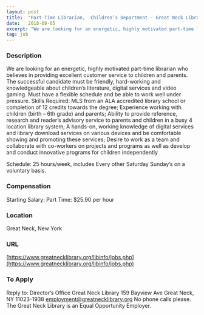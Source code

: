 ```yaml
---
layout: post
title:  "Part-Time Librarian,  Children’s Department - Great Neck Library"
date:   2018-09-05
excerpt: "We are looking for an energetic, highly motivated part-time librarian who believes in providing excellent customer service to children and parents. The successful candidate must be friendly, hard-working and knowledgeable about children’s literature, digital services and video gaming. Must have a flexible schedule and be able to work well under..."
tag: job
---
```


### Description   

We are looking for an energetic, highly motivated part-time librarian who believes in providing excellent customer service to children and parents.  The successful candidate must be friendly, hard-working and knowledgeable about children’s literature, digital services and video gaming.  Must have a flexible schedule and be able to work well under pressure.
Skills Required:
MLS from an ALA accredited library school or completion of 12 credits towards the degree; Experience working with children (birth – 6th grade) and parents; Ability to provide reference, research and reader’s advisory service to parents and children in a busy 4 location library system;
A hands-on, working knowledge of digital services and library download services on various devices and be comfortable showing and promoting these services; Desire to work as a team and collaborate with co-workers on projects and programs as well as develop and conduct innovative programs for children independently

Schedule:
25 hours/week, includes
Every other Saturday
Sunday’s on a voluntary basis.








### Compensation   

Starting Salary: Part Time: $25.90 per hour


### Location   

Great Neck, New York


### URL   

[https://www.greatnecklibrary.org/libinfo/jobs.php](https://www.greatnecklibrary.org/libinfo/jobs.php)

### To Apply   

Reply to: 
Director’s Office
Great Neck Library
159 Bayview Ave
Great Neck, NY  11023-1938
employment@greatnecklibrary.org
No phone calls please.
The Great Neck Library is an Equal Opportunity Employer.






